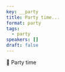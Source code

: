 ```yaml
---
key: __party
title: Party time...
format: party
tags:
  - party
speakers: []
draft: false
---
```

🎉 Party time